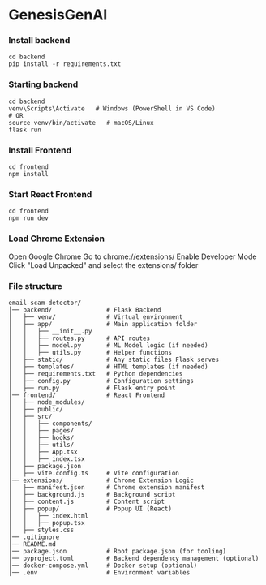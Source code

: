 # GenesisGenAI


### Install backend
```
cd backend
pip install -r requirements.txt
```


### Starting backend
```
cd backend
venv\Scripts\Activate   # Windows (PowerShell in VS Code)
# OR
source venv/bin/activate   # macOS/Linux
flask run
```

### Install Frontend
```
cd frontend
npm install
```

### Start React Frontend
```
cd frontend
npm run dev
```

### Load Chrome Extension
Open Google Chrome
Go to chrome://extensions/
Enable Developer Mode
Click "Load Unpacked" and select the extensions/ folder


### File structure
```
email-scam-detector/
│── backend/               # Flask Backend
│   ├── venv/              # Virtual environment
│   ├── app/               # Main application folder
│   │   ├── __init__.py
│   │   ├── routes.py      # API routes
│   │   ├── model.py       # ML Model logic (if needed)
│   │   ├── utils.py       # Helper functions
│   ├── static/            # Any static files Flask serves
│   ├── templates/         # HTML templates (if needed)
│   ├── requirements.txt   # Python dependencies
│   ├── config.py          # Configuration settings
│   ├── run.py             # Flask entry point
│── frontend/              # React Frontend
│   ├── node_modules/
│   ├── public/
│   ├── src/
│   │   ├── components/
│   │   ├── pages/
│   │   ├── hooks/
│   │   ├── utils/
│   │   ├── App.tsx
│   │   ├── index.tsx
│   ├── package.json
│   ├── vite.config.ts     # Vite configuration
│── extensions/            # Chrome Extension Logic
│   ├── manifest.json      # Chrome extension manifest
│   ├── background.js      # Background script
│   ├── content.js         # Content script
│   ├── popup/             # Popup UI (React)
│   │   ├── index.html
│   │   ├── popup.tsx
│   ├── styles.css
│── .gitignore
│── README.md
│── package.json           # Root package.json (for tooling)
│── pyproject.toml         # Backend dependency management (optional)
│── docker-compose.yml     # Docker setup (optional)
│── .env                   # Environment variables
```